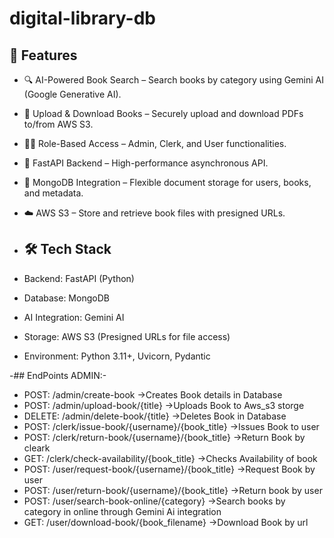 # digital-library-db

## 🚀 Features

- 🔍 AI-Powered Book Search – Search books by category using Gemini AI (Google Generative AI).
- 🧾 Upload & Download Books – Securely upload and download PDFs to/from AWS S3.
- 👨‍💼 Role-Based Access – Admin, Clerk, and User functionalities.
- 🧠 FastAPI Backend – High-performance asynchronous API.
- 🧬 MongoDB Integration – Flexible document storage for users, books, and metadata.
- ☁️ AWS S3 – Store and retrieve book files with presigned URLs.

- ## 🛠 Tech Stack

- Backend: FastAPI (Python)
- Database: MongoDB
- AI Integration: Gemini AI 
- Storage: AWS S3 (Presigned URLs for file access)
- Environment: Python 3.11+, Uvicorn, Pydantic

-## EndPoints
ADMIN:-
- POST: /admin/create-book  ->Creates Book details in Database
- POST: /admin/upload-book/{title} ->Uploads Book to Aws_s3 storge
- DELETE: /admin/delete-book/{title} ->Deletes Book in Database
- POST: /clerk/issue-book/{username}/{book_title} ->Issues Book to user
- POST: /clerk/return-book/{username}/{book_title} ->Return Book by cleark
- GET: /clerk/check-availability/{book_title} ->Checks Availability of book
- POST: /user/request-book/{username}/{book_title} ->Request Book by user
- POST: /user/return-book/{username}/{book_title} ->Return book by user
- POST: /user/search-book-online/{category} ->Search books by category in online through Gemini Ai integration 
- GET: /user/download-book/{book_filename} ->Download Book by url


